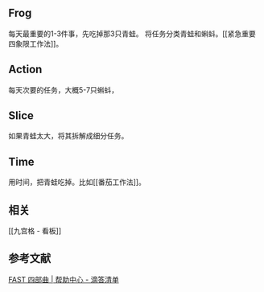 ## Frog
每天最重要的1-3件事，先吃掉那3只青蛙。
将任务分类青蛙和蝌蚪。[[紧急重要四象限工作法]]。

## Action
每天次要的任务，大概5-7只蝌蚪，

## Slice
如果青蛙太大，将其拆解成细分任务。

## Time
用时间，把青蛙吃掉。比如[[番茄工作法]]。


## 相关

[[九宫格 - 看板]]

## 参考文献


[FAST 四部曲 | 帮助中心 - 滴答清单](https://help.dida365.com/tasks/a/6194752031706578944/FAST%20%E5%9B%9B%E9%83%A8%E6%9B%B2)